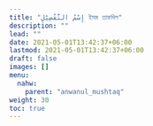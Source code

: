 ```yaml
---
title: "إِسْمُ التَّفْضِيْلِ ইসম তাফদিল"
description: ""
lead: ""
date: 2021-05-01T13:42:37+06:00
lastmod: 2021-05-01T13:42:37+06:00
draft: false
images: []
menu: 
  nahw:
    parent: "anwanul_mushtaq"
weight: 30
toc: true
---
```



